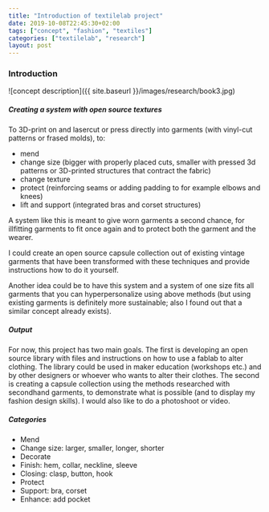 ```yaml
---
title: "Introduction of textilelab project"
date: 2019-10-08T22:45:30+02:00
tags: ["concept", "fashion", "textiles"]
categories: ["textilelab", "research"]
layout: post
---
```


### Introduction
![concept description]({{ site.baseurl }}/images/research/book3.jpg)

##### Creating a system with open source textures
To 3D-print on and lasercut or press directly into garments (with vinyl-cut patterns or frased molds), to:

- mend 
- change size (bigger with properly placed cuts, smaller with pressed 3d patterns or 3D-printed structures that contract the fabric)
- change texture
- protect (reinforcing seams or adding padding to for example elbows and knees)
- lift and support (integrated bras and corset structures)

A system like this is meant to give worn garments a second chance, for illfitting garments to fit once again and to protect both the garment and the wearer. 

I could create an open source capsule collection out of existing vintage garments that have been transformed with these techniques and provide instructions how to do it yourself.

Another idea could be to have this system and a system of one size fits all garments that you can hyperpersonalize using above methods (but using existing garments is definitely more sustainable; also I found out that a similar concept already exists).

##### Output
For now, this project has two main goals. The first is developing an open source library with files and instructions on how to use a fablab to alter clothing. The library could be used in maker education (workshops etc.) and by other designers or whoever who wants to alter their clothes. The second is creating a capsule collection using the methods researched with secondhand garments, to demonstrate what is possible (and to display my fashion design skills). I would also like to do a photoshoot or video.

##### Categories
- Mend
- Change size: larger, smaller, longer, shorter
- Decorate
- Finish: hem, collar, neckline, sleeve
- Closing: clasp, button, hook
- Protect
- Support: bra, corset
- Enhance: add pocket

<!-- ##### Inspiration
- Kintsugi (Japanese principle of repairing with gold, making a crack a beautiful part of an object) -->